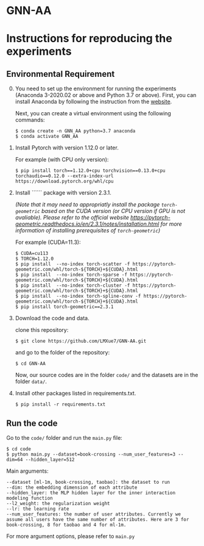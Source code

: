 # GNN-AA

# Instructions for reproducing the experiments 

## Environmental Requirement

0. You need to set up the environment for running the experiments (Anaconda 3-2020.02 or above and Python 3.7 or above). First, you can install Anaconda by following the instruction from  the [website](https://docs.anaconda.com/anaconda/install/).
   
   Next, you can create a virtual environment using the following commands:
   <pre><code>$ conda create -n GNN_AA python=3.7 anaconda
   $ conda activate GNN_AA</code></pre>

1. Install Pytorch with version 1.12.0 or later.

   For example (with CPU only version):
   ```
   $ pip install torch==1.12.0+cpu torchvision==0.13.0+cpu torchaudio==0.12.0 --extra-index-url https://download.pytorch.org/whl/cpu
   ```
2. Install `````` package with version 2.3.1.

   *(Note that it may need to appropriatly install the package ```torch-geometric``` based on the CUDA version (or CPU version if GPU is not avaliable). Please refer to the official website https://pytorch-geometric.readthedocs.io/en/2.3.1/notes/installation.html for more information of installing prerequisites of ```torch-geometric```)*

   For example (CUDA=11.3):
   ```
   $ CUDA=cu113
   $ TORCH=1.12.0
   $ pip install  --no-index torch-scatter -f https://pytorch-geometric.com/whl/torch-${TORCH}+${CUDA}.html
   $ pip install  --no-index torch-sparse -f https://pytorch-geometric.com/whl/torch-${TORCH}+${CUDA}.html
   $ pip install  --no-index torch-cluster -f https://pytorch-geometric.com/whl/torch-${TORCH}+${CUDA}.html
   $ pip install  --no-index torch-spline-conv -f https://pytorch-geometric.com/whl/torch-${TORCH}+${CUDA}.html
   $ pip install torch-geometric==2.3.1
   ```
3. Download the code and data.

   clone this repository:
   ```
   $ git clone https://github.com/LMXue7/GNN-AA.git
   ```

   and go to the folder of the repository:
   ```
   $ cd GNN-AA
   ```

   Now, our source codes are in the folder ```code/``` and the datasets are in the folder ```data/```.

4. Install other packages listed in requirements.txt.
   ```
   $ pip install -r requirements.txt
   ```

## Run the code


Go to the ```code/``` folder and run the ```main.py``` file:
   ```
   $ cd code
   $ python main.py --dataset=book-crossing --num_user_features=3 --dim=64 --hidden_layer=512 
   ```
   Main arguments:
   ```
   --dataset [ml-1m, book-crossing, taobao]: the dataset to run
   --dim: the embedding dimension of each attribute
   --hidden_layer: the MLP hidden layer for the inner interaction modeling function
   --l2_weight: the regularization weight
   --lr: the learning rate
   --num_user_features: the number of user attributes. Currently we assume all users have the same number of attributes. Here are 3 for book-crossing, 8 for taobao and 4 for ml-1m.
   ```
   For more argument options, please refer to ```main.py```
